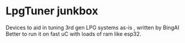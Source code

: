 # LpgTuner junkbox
Devices to aid in tuning 3rd gen LPG systems
as-is , written by BingAI
Better to run it on fast uC with loads of ram like esp32. 
